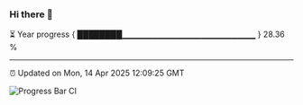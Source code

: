 ### Hi there 👋

⏳ Year progress { ████████▁▁▁▁▁▁▁▁▁▁▁▁▁▁▁▁▁▁▁▁▁▁ } 28.36 %

---

⏰ Updated on Mon, 14 Apr 2025 12:09:25 GMT

![Progress Bar CI](https://github.com/liununu/liununu/workflows/Progress%20Bar%20CI/badge.svg)
